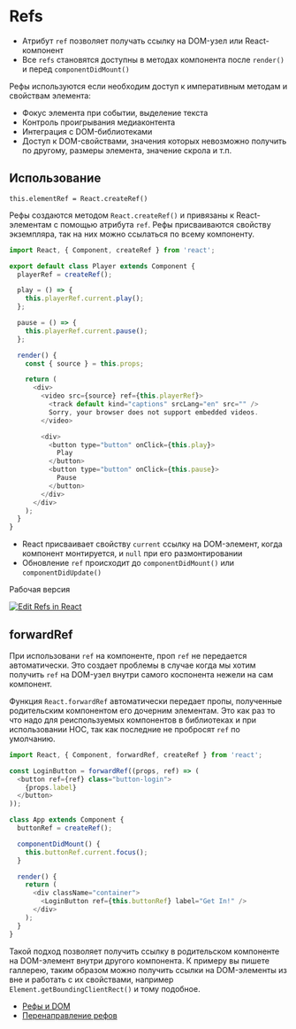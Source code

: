 # Refs

- Атрибут `ref` позволяет получать ссылку на DOM-узел или React-компонент
- Все `refs` становятся доступны в методах компонента после `render()` и перед
  `componentDidMount()`

Рефы используются если необходим доступ к императивным методам и свойствам
элемента:

- Фокус элемента при событии, выделение текста
- Контроль проигрывания медиаконтента
- Интеграция с DOM-библиотеками
- Доступ к DOM-свойствами, значения которых невозможно получить по другому,
  размеры элемента, значение скрола и т.п.

## Использование

```shell
this.elementRef = React.createRef()
```

Рефы создаются методом `React.createRef()` и привязаны к React-элементам с
помощью атрибута `ref`. Рефы присваиваются свойству экземпляра, так на
них можно ссылаться по всему компоненту.

```js
import React, { Component, createRef } from 'react';

export default class Player extends Component {
  playerRef = createRef();

  play = () => {
    this.playerRef.current.play();
  };

  pause = () => {
    this.playerRef.current.pause();
  };

  render() {
    const { source } = this.props;

    return (
      <div>
        <video src={source} ref={this.playerRef}>
          <track default kind="captions" srcLang="en" src="" />
          Sorry, your browser does not support embedded videos.
        </video>

        <div>
          <button type="button" onClick={this.play}>
            Play
          </button>
          <button type="button" onClick={this.pause}>
            Pause
          </button>
        </div>
      </div>
    );
  }
}
```

- React присваивает свойству `current` ссылку на DOM-элемент, когда компонент
  монтируется, и `null` при его размонтировании
- Обновление `ref` происходит до `componentDidMount()` или
  `componentDidUpdate()`

Рабочая версия

[![Edit Refs in React](https://codesandbox.io/static/img/play-codesandbox.svg)](https://codesandbox.io/s/kmrv673275)

## forwardRef

При использовани `ref` на компоненте, проп `ref` не передается автоматически.
Это создает проблемы в случае когда мы хотим получить `ref` на DOM-узел внутри
самого коспонента нежели на сам компонент.

Функция `React.forwardRef` автоматически передает пропы, полученные родительским
компонентом его дочерним элементам. Это как раз то что надо для реиспользуемых
компонентов в библиотеках и при использовании HOC, так как последние не
пробросят `ref` по умолчанию.

```js
import React, { Component, forwardRef, createRef } from 'react';

const LoginButton = forwardRef((props, ref) => (
  <button ref={ref} class="button-login">
    {props.label}
  </button>
));

class App extends Component {
  buttonRef = createRef();

  componentDidMount() {
    this.buttonRef.current.focus();
  }

  render() {
    return (
      <div className="container">
        <LoginButton ref={this.buttonRef} label="Get In!" />
      </div>
    );
  }
}
```

Такой подход позволяет получить ссылку в родительском компоненте на DOM-элемент
внутри другого компонента. К примеру вы пишете галлерею, таким образом можно
получить ссылки на DOM-элементы из вне и работать с их свойствами, например
`Element.getBoundingClientRect()` и тому подобное.

- [Рефы и DOM](https://ru.reactjs.org/docs/refs-and-the-dom.html)
- [Перенаправление рефов](https://ru.reactjs.org/docs/forwarding-refs.html)
